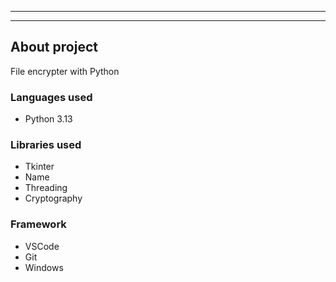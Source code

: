 -------------------------------------------------------------------------------------------------



-------------------------------------------------------------------------------------------------
## **About project**

File encrypter with Python

### **Languages used**

- Python 3.13

### **Libraries used** 

- Tkinter
- Name
- Threading
- Cryptography

### **Framework** 

- VSCode
- Git
- Windows